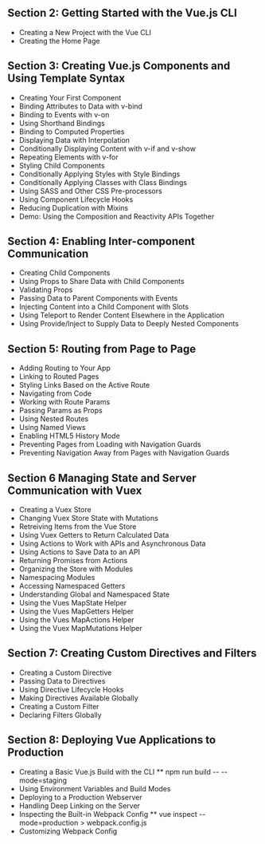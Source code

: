 ## Section 2: Getting Started with the Vue.js CLI
* Creating a New Project with the Vue CLI
* Creating the Home Page
## Section 3: Creating Vue.js Components and Using Template Syntax
* Creating Your First Component
* Binding Attributes to Data with v-bind
* Binding to Events with v-on
* Using Shorthand Bindings
* Binding to Computed Properties
* Displaying Data with Interpolation
* Conditionally Displaying Content with v-if and v-show
* Repeating Elements with v-for
* Styling Child Components
* Conditionally Applying Styles with Style Bindings
* Conditionally Applying Classes with Class Bindings
* Using SASS and Other CSS Pre-processors
* Using Component Lifecycle Hooks
* Reducing Duplication with Mixins
* Demo: Using the Composition and Reactivity APIs Together
## Section 4: Enabling Inter-component Communication
* Creating Child Components
* Using Props to Share Data with Child Components
* Validating Props
* Passing Data to Parent Components with Events
* Injecting Content into a Child Component with Slots
* Using Teleport to Render Content Elsewhere in the Application
* Using Provide/Inject to Supply Data to Deeply Nested Components
## Section 5: Routing from Page to Page
* Adding Routing to Your App
* Linking to Routed Pages
* Styling Links Based on the Active Route
* Navigating from Code
* Working with Route Params
* Passing Params as Props
* Using Nested Routes
* Using Named Views
* Enabling HTML5 History Mode
* Preventing Pages from Loading with Navigation Guards
* Preventing Navigation Away from Pages with Navigation Guards
## Section 6 Managing State and Server Communication with Vuex
* Creating a Vuex Store
* Changing Vuex Store State with Mutations
* Retreiving Items from the Vue Store
* Using Vuex Getters to Return Calculated Data
* Using Actions to Work with APIs and Asynchronous Data
* Using Actions to Save Data to an API 
* Returning Promises from Actions
* Organizing the Store with Modules
* Namespacing Modules
* Accessing Namespaced Getters
* Understanding Global and Namespaced State
* Using the Vues MapState Helper
* Using the Vues MapGetters Helper
* Using the Vues MapActions Helper
* Using the Vuex MapMutations Helper
## Section 7: Creating Custom Directives and Filters
* Creating a Custom Directive
* Passing Data to Directives
* Using Directive Lifecycle Hooks
* Making Directives Available Globally
* Creating a Custom Filter
* Declaring Filters Globally
## Section 8: Deploying Vue Applications to Production
* Creating a Basic Vue.js Build with the CLI
** npm run build -- --mode=staging
* Using Environment Variables and Build Modes
* Deploying to a Production Webserver
* Handling Deep Linking on the Server
* Inspecting the Built-in Webpack Config
** vue inspect --mode=production > webpack.config.js
* Customizing Webpack Config